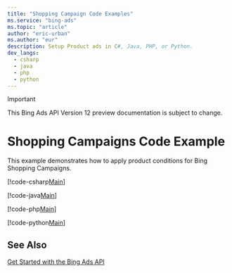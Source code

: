 ```yaml
---
title: "Shopping Campaign Code Examples"
ms.service: "bing-ads"
ms.topic: "article"
author: "eric-urban"
ms.author: "eur"
description: Setup Product ads in C#, Java, PHP, or Python.
dev_langs:
  - csharp
  - java
  - php
  - python
---
```

> [!IMPORTANT]
> This Bing Ads API Version 12 preview documentation is subject to change.

# Shopping Campaigns Code Example
This example demonstrates how to apply product conditions for Bing Shopping Campaigns.

[!code-csharp[Main](../../../BingAds-dotNet-SDK/examples/BingAdsExamples/BingAdsExamplesLibrary/v11/ShoppingCampaigns.cs)]

[!code-java[Main](../../../BingAds-Java-SDK/examples/BingAdsDesktopApp/src/main/java/com/microsoft/bingads/examples/v11/ShoppingCampaigns.java)]

[!code-php[Main](../../../BingAds-PHP-SDK/samples/V11/ShoppingCampaigns.php)]

[!code-python[Main](../../../BingAds-Python-SDK/examples/BingAdsPythonConsoleExamples/BingAdsPythonConsoleExamples/v11/shopping_campaigns.py)]

## See Also
[Get Started with the Bing Ads API](../guides/get-started.md)  
